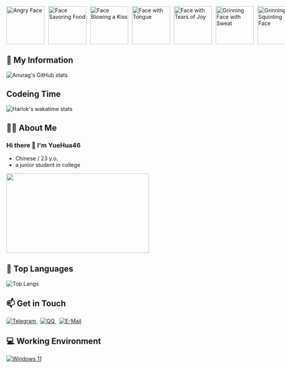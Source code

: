 <div style="display:flex;gap:10px">
  <img src="https://raw.githubusercontent.com/Tarikul-Islam-Anik/Animated-Fluent-Emojis/master/Emojis/Smilies/Angry%20Face.png" alt="Angry Face" width="100" height="100" />
  <img src="https://raw.githubusercontent.com/Tarikul-Islam-Anik/Animated-Fluent-Emojis/master/Emojis/Smilies/Face%20Savoring%20Food.png" alt="Face Savoring Food" width="100" height="100" />
  <img src="https://raw.githubusercontent.com/Tarikul-Islam-Anik/Animated-Fluent-Emojis/master/Emojis/Smilies/Face%20Blowing%20a%20Kiss.png" alt="Face Blowing a Kiss" width="100" height="100" />
  <img src="https://raw.githubusercontent.com/Tarikul-Islam-Anik/Animated-Fluent-Emojis/master/Emojis/Smilies/Face%20with%20Tongue.png" alt="Face with Tongue" width="100" height="100" />
  <img src="https://raw.githubusercontent.com/Tarikul-Islam-Anik/Animated-Fluent-Emojis/master/Emojis/Smilies/Face%20with%20Tears%20of%20Joy.png" alt="Face with Tears of Joy" width="100" height="100" />
  <img src="https://raw.githubusercontent.com/Tarikul-Islam-Anik/Animated-Fluent-Emojis/master/Emojis/Smilies/Grinning%20Face%20with%20Sweat.png" alt="Grinning Face with Sweat" width="100" height="100" />
  <img src="https://raw.githubusercontent.com/Tarikul-Islam-Anik/Animated-Fluent-Emojis/master/Emojis/Smilies/Grinning%20Squinting%20Face.png" alt="Grinning Squinting Face" width="100" height="100" />
  <img src="https://raw.githubusercontent.com/Tarikul-Islam-Anik/Animated-Fluent-Emojis/master/Emojis/Smilies/Nerd%20Face.png" alt="Nerd Face" width="100" height="100" />
</div>

<div>
  <h2>🏅 My Information</h2>
  <p align="left">
    <img src="https://github-readme-stats.vercel.app/api?username=YueHua46&show_icons=true" alt="Anurag's GitHub stats">
  </p>
</div>

<div>
  <h2>Codeing Time</h2>
  <p align="left">
    <img src="https://github-readme-stats.vercel.app/api/wakatime?username=sears&layout=compact" alt="Harlok's wakatime stats">

  </p>
</div>

<div>
  <h2>🧑‍💻 About Me</h2>
  <div align="left">
    <h3>Hi there 👋 I'm YueHua46</h3>
    <ul>
      <li>Chinese / 23 y.o.</li>
      <li>a junior student in college</li>
    </ul>
    <img src="https://i.imgur.com/KXx0cCx.gif" width="373.5px" height="208.5px">
  </div>

</div>

<div>
  <h2>🌱 Top Languages</h2>
  <p>
    <img src="https://github-readme-stats.vercel.app/api/top-langs/?username=YueHua46&layout=compact&hide=html" alt="Top Langs">
  </p>
</div>

<div>
  <h2>📫 Get in Touch</h2>
  <a href="#">
    <img src="https://img.shields.io/badge/YueHua46-3db6f1?style=flat-square&logo=Telegram&logoColor=2ca5e0" alt="Telegram">
  </a>
   
  <a href="http://wpa.qq.com/msgrd?v=3&uin=2962952929&site=qq&menu=yes">
    <img src="https://img.shields.io/badge/2766274062-4ab7f5?style=flat-square&logo=tencentqq" alt="QQ">
  </a>
   
  <a href="mailto:2766274062@qq.com">
    <img src="https://img.shields.io/badge/-2766274062@qq.com-168de2?style=flat-square&logo=gmail&logoColor=white&labelColor=168de2" alt="E-Mail">
  </a>
</div>


<div>
  <h2>💻 Working Environment</h2>
  <p>
  <a href="https://learn.microsoft.com/en-us/windows/whats-new/windows-11-overview">
    <img src="https://img.shields.io/badge/Windows%2011-00adef?style=flat-square&logo=windows&logoColor=ffffff" alt="Windows 11">
  </a>
</p>
</div>
